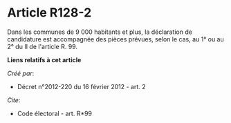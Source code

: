 # Article R128-2

Dans les communes de 9 000 habitants et plus, la déclaration de candidature est accompagnée des pièces prévues, selon le cas,
au 1° ou au 2° du II de l'article R. 99.

**Liens relatifs à cet article**

_Créé par_:

  - Décret n°2012-220 du 16 février 2012 - art. 2

_Cite_:

  - Code électoral - art. R*99
